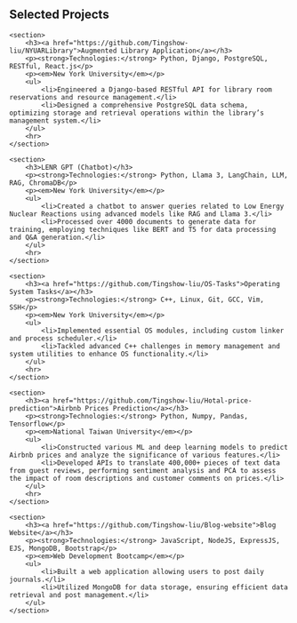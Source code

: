 <div class="projects">
    <h2>Selected Projects</h2>

    <section>
        <h3><a href="https://github.com/Tingshow-liu/NYUARLibrary">Augmented Library Application</a></h3>
        <p><strong>Technologies:</strong> Python, Django, PostgreSQL, RESTful, React.js</p>
        <p><em>New York University</em></p>
        <ul>
            <li>Engineered a Django-based RESTful API for library room reservations and resource management.</li>
            <li>Designed a comprehensive PostgreSQL data schema, optimizing storage and retrieval operations within the library’s management system.</li>
        </ul>
        <hr>
    </section>

    <section>
        <h3>LENR GPT (Chatbot)</h3>
        <p><strong>Technologies:</strong> Python, Llama 3, LangChain, LLM, RAG, ChromaDB</p>
        <p><em>New York University</em></p>
        <ul>
            <li>Created a chatbot to answer queries related to Low Energy Nuclear Reactions using advanced models like RAG and Llama 3.</li>
            <li>Processed over 4000 documents to generate data for training, employing techniques like BERT and T5 for data processing and Q&A generation.</li>
        </ul>
        <hr>
    </section>

    <section>
        <h3><a href="https://github.com/Tingshow-liu/OS-Tasks">Operating System Tasks</a></h3>
        <p><strong>Technologies:</strong> C++, Linux, Git, GCC, Vim, SSH</p>
        <p><em>New York University</em></p>
        <ul>
            <li>Implemented essential OS modules, including custom linker and process scheduler.</li>
            <li>Tackled advanced C++ challenges in memory management and system utilities to enhance OS functionality.</li>
        </ul>
        <hr>
    </section>

    <section>
        <h3><a href="https://github.com/Tingshow-liu/Hotal-price-prediction">Airbnb Prices Prediction</a></h3>
        <p><strong>Technologies:</strong> Python, Numpy, Pandas, Tensorflow</p>
        <p><em>National Taiwan University</em></p>
        <ul>
            <li>Constructed various ML and deep learning models to predict Airbnb prices and analyze the significance of various features.</li>
            <li>Developed APIs to translate 400,000+ pieces of text data from guest reviews, performing sentiment analysis and PCA to assess the impact of room descriptions and customer comments on prices.</li>
        </ul>
        <hr>
    </section>

    <section>
        <h3><a href="https://github.com/Tingshow-liu/Blog-website">Blog Website</a></h3>
        <p><strong>Technologies:</strong> JavaScript, NodeJS, ExpressJS, EJS, MongoDB, Bootstrap</p>
        <p><em>Web Development Bootcamp</em></p>
        <ul>
            <li>Built a web application allowing users to post daily journals.</li>
            <li>Utilized MongoDB for data storage, ensuring efficient data retrieval and post management.</li>
        </ul>
    </section>
</div>

